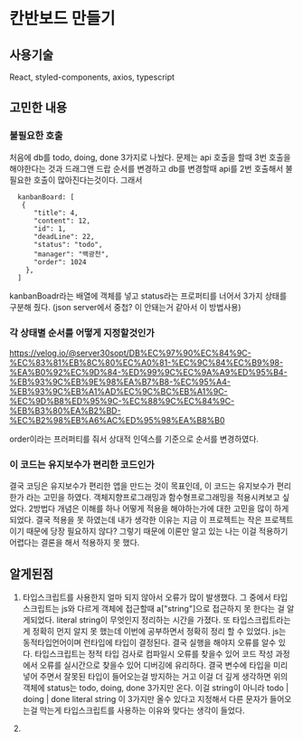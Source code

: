 # 칸반보드 만들기

## 사용기술
React, styled-components, axios, typescript

## 고민한 내용
### 불필요한 호출

처음에 db를 todo, doing, done 3가지로 나눴다. 문제는 api 호출을 할때 3번 호출을 해야한다는 것과 드래그앤 드랍 순서를 변경하고 db를 변경할때 api를 2번 호출해서 불필요한 호출이 많아진다는것이다. 
그래서 
```
  kanbanBoard: [
   {
      "title": 4,
      "content": 12,
      "id": 1,
      "deadLine": 22,
      "status": "todo",
      "manager": "백광천",
      "order": 1024
    },
  ]
```
  
kanbanBoadr라는 배열에 객체를 넣고 status라는 프로퍼티를 너어서 3가지 상태를 구분해 줬다.
(json server에서 중첩? 이 안돼는거 같아서 이 방법사용)






### 각 상태별 순서를 어떻게 지정할것인가

https://velog.io/@server30sopt/DB%EC%97%90%EC%84%9C-%EC%83%81%EB%8C%80%EC%A0%81-%EC%9C%84%EC%B9%98-%EA%B0%92%EC%9D%84-%ED%99%9C%EC%9A%A9%ED%95%B4-%EB%93%9C%EB%9E%98%EA%B7%B8-%EC%95%A4-%EB%93%9C%EB%A1%AD%EC%9C%BC%EB%A1%9C-%EC%9D%B8%ED%95%9C-%EC%88%9C%EC%84%9C-%EB%B3%80%EA%B2%BD-%EC%B2%98%EB%A6%AC%ED%95%98%EA%B8%B0

order이라는 프러퍼티를 줘서 상대적 인덱스를 기준으로 순서를 변경하였다.


### 이 코드는 유지보수가 편리한 코드인가

결국 코딩은 유지보수가 편리한 앱을 만드는 것이 목표인데, 이 코드는 유지보수가 편리한가 라는 고민을 하였다. 객체지향프로그래밍과 함수형프로그래밍을 적용시켜보고 싶었다.
2방법다 개념은 이해를 하나 어떻게 적용을 해야하는가에 대한 고민을 많이 하게되었다. 결국 적용을 못 하였는데 내가 생각한 이유는 지금 이 프로젝트는 작은 프로젝트이기 때문에 당장 필요하지 않다? 그렇기 때문에 이론만 알고 있는 나는 이걸 적용하기 어렵다는 결론을 해서 적용하지 못 했다.

## 알게된점
1. 타입스크립트를 사용한지 얼마 되지 않아서 오류가 많이 발생했다. 그 중에서 타입스크립트는 js와 다르게 객체에 접근할때 a["string"]으로 접근하지 못 한다는 걸 알게되었다. literal string이 무엇인지 정리하는 시간을 가졌다. 또 타입스크립트라는게 정확히 먼지 알지 못 했는데 이번에 공부하면서 정확히 정리 할 수 있었다. js는 동적타입언어이며 런타입에 타입이 결정된다. 결국 실행을 해야지 오류를 알수 있다.
타입스크립트는 정적 타입 검사로 컴파일시 오류를 찾을수 있어 코드 작성 과정에서 오류를 실시간으로 찾을수 있어 디버깅에 유리하다. 결국 변수에 타입을 미리 넣어 주면서 잘못된 타입이 들어오는걸 방지하는 거고 이걸 더 깊게 생각하면 위의 객체에 status는 todo, doing, done 3가지만 온다. 이걸 string이 아니라 todo | doing | done  literal string 이 3가지만 올수 있다고 지정해서 다른 문자가 들어오는걸 막는게 타입스크립트를 사용하는 이유와 맞다는 생각이 들었다.

2.

